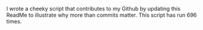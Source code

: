 I wrote a cheeky script that contributes to my Github by updating this ReadMe to illustrate why more than commits matter. This script has run 696 times.